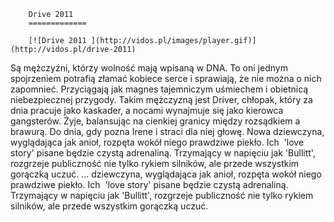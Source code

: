 
        Drive 2011 
        =============
        
        [![Drive 2011 ](http://vidos.pl/images/player.gif)](http://vidos.pl/drive-2011)
        
        
 Są mężczyźni, którzy wolność mają wpisaną w DNA. To oni jednym spojrzeniem potrafią złamać kobiece serce i sprawiają, że nie można o nich zapomnieć. Przyciągają jak magnes tajemniczym uśmiechem i obietnicą niebezpiecznej przygody. Takim mężczyzną jest Driver, chłopak, który za dnia pracuje jako kaskader, a nocami wynajmuje się jako kierowca gangsterów. Żyje, balansując na cienkiej granicy między rozsądkiem a brawurą. Do dnia, gdy pozna Irene i straci dla niej głowę. Nowa dziewczyna, wyglądająca jak anioł, rozpęta wokół niego prawdziwe piekło. Ich  'love story' pisane będzie czystą adrenaliną. Trzymający w napięciu jak 'Bullitt', rozgrzeje publiczność nie tylko rykiem silników, ale przede wszystkim gorączką uczuć.   ... dziewczyna, wyglądająca jak anioł, rozpęta wokół niego prawdziwe piekło. Ich  'love story' pisane będzie czystą adrenaliną. Trzymający w napięciu jak 'Bullitt', rozgrzeje publiczność nie tylko rykiem silników, ale przede wszystkim gorączką uczuć.
    